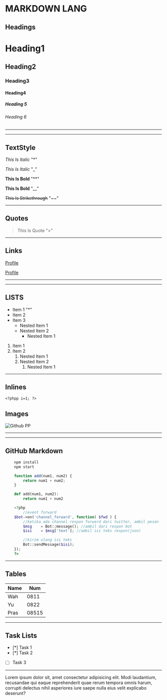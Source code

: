 # MARKDOWN LANG
## Headings
<!-- Heading -->
# Heading1
## Heading2
### Heading3
#### Heading4
##### Heading 5
###### Heading 6
<!-- Only u~ H6 -->
<!-- Ruler -->
___
---

## TextStyle
<!-- Italic -->
*This Is Italic* \"*"

_This Is Italic_ \"_"

<!-- Strong -->
**This Is Bold** \"**"

__This Is Bold__ \"__"

<!-- Strikethrough -->
~~This Is Strikethrough~~ \"~~"

---

## Quotes
<!-- Blockuote -->
> This Is Quote \">"
___

## Links
<!-- Links -->
<!-- without title --> 
[Profile](http://github.com/prasojowahyu)

<!-- With title -->
[Profile](http://github.com/prasojowahyu "Github Profile /Prasojowahyu")

___
___

## LISTS

<!-- UL -->
* Item 1 \"*"
* Item 2
* Item 3 
    * Nested Item 1
    * Nested Item 2
        * Nested Item 1

<!-- OL -->
1. Item 1
1. Item 2
    1. Nested Item 1
    1. Nested Item 2
        1. Nested Item 1
___

## Inlines
<!-- Inline Code Block -->
`<?phpp i=1; ?>`

## Images
<!-- Linked img -->
![Github PP](https://avatars2.githubusercontent.com/u/64030808?s=400&u=234e9da1e9cb53dff4ed2442280e01020d545c5e&v=4)
___
---

## GitHub Markdown
<!-- Code Blocks -->
```bash
    npm install
    npm start
```
<!-- Js -->
```javascript
    function add(num1, num2) {
        return num1 + num2;
    }
```
<!-- Py -->
```python
    def add(num1, num2):
        return num1 + num2
```
<!-- PHP -->
```php
    <?php
        //event forward
	$bot->on('channel_forward', function( $fwd ) {
		//ketika ada channel respon forward dari twitter, ambil pesan
		$msg	= Bot::message(); //ambil dari respon bot
		$isi	= $msg['text']; //ambil isi teks respon(json)

		//kirim ulang isi teks
		Bot::sendMessage($isi);
	});
    ?>
```
___

## Tables
<!-- Manual -->
| Name  | Num       |
| ---   | ---       |
| Wah   | 0811  |
| Yu    | 0822  |
| Pras  | 08515 |
___

## Task Lists
* [*] Task 1
* [*] Task 2
* [ ] Task 3

---
Lorem ipsum dolor sit, amet consectetur adipisicing elit. Modi laudantium, recusandae qui eaque reprehenderit quae rerum tempora omnis harum, corrupti delectus nihil asperiores iure saepe nulla eius velit explicabo deserunt?